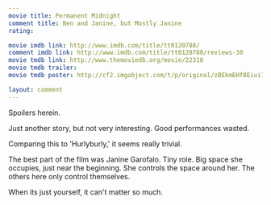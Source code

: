 ```yaml
---
movie title: Permanent Midnight
comment title: Ben and Janine, but Mostly Janine
rating: 

movie imdb link: http://www.imdb.com/title/tt0120788/
comment imdb link: http://www.imdb.com/title/tt0120788/reviews-30
movie tmdb link: http://www.themoviedb.org/movie/22318
movie tmdb trailer: 
movie tmdb poster: http://cf2.imgobject.com/t/p/original/zBEkmEHf8Eiui7z3OFJDP1gG2uO.jpg

layout: comment
---
```


Spoilers herein.

Just another story, but not very interesting. Good performances wasted.

Comparing this to 'Hurlyburly,' it seems really trivial.

The best part of the film was Janine Garofalo. Tiny role. Big space she occupies, just near the beginning. She controls the space around her. The others here only control themselves. 

When its just yourself, it can't matter so much.